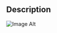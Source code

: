 ## Description
![Image Alt](![https://github.com/ganeshdhusia/Excel_1_FNB/blob/62b36e30e2c97d92413af3d8720a7bd597f26bc9/diescription%20.png]())
